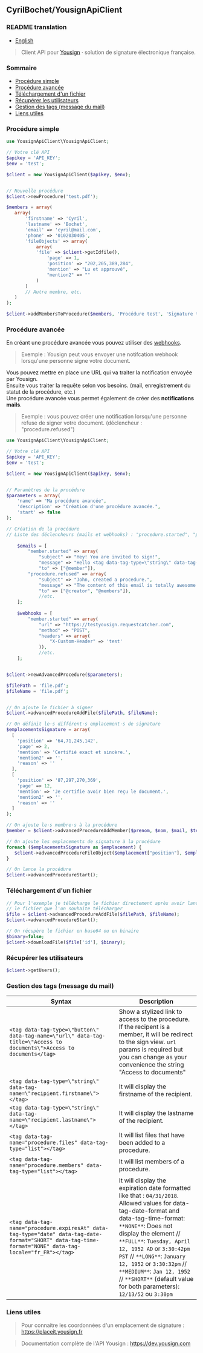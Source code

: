 ## CyrilBochet/YousignApiClient

### README translation
-   [English](README.en.md)

> Client API pour <a target="_blank" href="https://yousign.com/fr-fr"> Yousign</a> · solution de signature électronique française. 

### Sommaire

- [Procédure simple](#simple-procedure)
- [Procédure avancée](#advanced-procedure)
- [Téléchargement d'un fichier](#download-file)
- [Récupérer les utilisateurs](#users)
- [Gestion des tags (message du mail)](#tags-management)
- [Liens utiles](#useful-links)

<div id='simple-procedure'/></div>

### Procédure simple

 ```PHP
use YousignApiClient\YousignApiClient;

// Votre clé API
$apikey = 'API_KEY';
$env = 'test';

$client = new YousignApiClient($apikey, $env);


// Nouvelle procédure
$client->newProcedure('test.pdf');

$members = array(
    array(
        'firstname' => 'Cyril',
        'lastname' => 'Bochet',
        'email' => 'cyril@mail.com',
        'phone' => '0102030405',
        'fileObjects' => array(
            array(
            'file' => $client->getIdfile(),
                'page' => 1,
                'position' => "202,205,389,284",
                'mention' => "Lu et approuvé",
                "mention2" => ""
            )
        )
        // Autre membre, etc.
    )
);

$client->addMembersToProcedure($members, 'Procédure test', 'Signature test.');
```
<div id='advanced-procedure'/></div>

### Procédure avancée

En créant une procédure avancée vous pouvez utiliser des <a target="_blank" href="https://fr.wikipedia.org/wiki/Webhook"> webhooks</a>. <br>
> Exemple : Yousign peut vous envoyer une notifcation webhook lorsqu'une personne signe votre document.

Vous pouvez mettre en place une URL qui va traiter la notification envoyée par Yousign. <br>
Ensuite vous traiter la requête selon vos besoins. (mail, enregistrement du statut de la procédure, etc.) <br>
Une procédure avancée vous permet également de créer des <b>notifications mails</b>. <br>

>Exemple : vous pouvez créer une notification lorsqu'une personne refuse de signer votre document. (déclencheur : "procedure.refused")<br>

```PHP
use YousignApiClient\YousignApiClient;

// Votre clé API
$apikey = 'API_KEY';
$env = 'test';

$client = new YousignApiClient($apikey, $env);


// Paramètres de la procédure
$parameters = array(
    'name' => "Ma procédure avancée",
    'description' => "Création d'une procédure avancée.",
    'start' => false
);

// Création de la procédure
// Liste des déclencheurs (mails et webhooks) : "procedure.started", "procedure.finished", "procedure.refused", "member.started", "member.finished"
    
    $emails = [
        "member.started" => array(
            "subject" => "Hey! You are invited to sign!",
            "message" => "Hello <tag data-tag-type=\"string\" data-tag-name=\"recipient.firstname\"></tag> <tag data-tag-type=\"string\" data-tag-name=\"recipient.lastname\"></tag>, <br><br> You have ben invited to sign a document, please click on the following button to read it: <tag data-tag-type=\"button\" data-tag-name=\"url\" data-tag-title=\"Access to documents\">Access to documents</tag>",
            "to" => ["@member"]),
        "procedure.refused" => array(
            "subject" => "John, created a procedure.",
            "message" => "The content of this email is totally awesome.",
            "to" => ["@creator", "@members"]),
            //etc.
    ];
    
    $webhooks = [
        "member.started" => array(
            "url" => "https://testyousign.requestcatcher.com",
            "method" => "POST",
            "headers" => array(
                "X-Custom-Header" => 'test'
            )),
            //etc.
    ];


$client->newAdvancedProcedure($parameters);

$filePath = 'file.pdf';
$fileName = 'file.pdf';


// On ajoute le fichier à signer
$client->advancedProcedureAddFile($filePath, $fileName);

// On définit le·s différent·s emplacement·s de signature
$emplacementsSignature = array(
  [
    'position' => '64,71,245,142',
    'page' => 2,
    'mention' => 'Certifié exact et sincère.',
    'mention2' => '',
    'reason' => ''
  ],
  [
    'position' => '87,297,270,369',
    'page' => 12,
    'mention' => 'Je certifie avoir bien reçu le document.',
    'mention2' => '',
    'reason' => ''
  ]
);

// On ajoute le·s membre·s à la procédure
$member = $client->advancedProcedureAddMember($prenom, $nom, $mail, $tel, $type);

// On ajoute les emplacements de signature à la procédure
foreach ($emplacementsSignature as $emplacement) {
   $client->advancedProcedureFileObject($emplacement["position"], $emplacement["page"], $emplacement["mention"], $emplacement["mention2"], $emplacement["reason"]);
}

// On lance la procédure
$client->advancedProcedureStart();
```

<div id='download-file'/></div>

### Téléchargement d'un fichier

```PHP
// Pour l'exemple je télécharge le fichier directement après avoir lancé la procédure, mais en utilisant les webhooks vous pouvez le télécharger à n'importe quel moment.
// le fichier que l'on souhaite télécharger
$file = $client->advancedProcedureAddFile($filePath, $fileName);
$client->advancedProcedureStart();

// On récupère le fichier en base64 ou en binaire
$binary=false;
$client->downloadFile($file['id'], $binary);

```

<div id='users'/></div>

### Récupérer les utilisateurs

```PHP
$client->getUsers();
```
<div id='tags-management'/></div>

### Gestion des tags (message du mail)
<table>
   <thead>
      <tr>
         <th>Syntax</th>
         <th>Description</th>
      </tr>
   </thead>
   <tbody>
      <tr>
         <td><code>&lt;tag data-tag-type=\"button\" data-tag-name=\"url\" data-tag-title=\"Access to documents\"&gt;Access to documents&lt;/tag&gt;</code></td>
         <td>Show a stylized link to access to the procedure. If the recipent is a member, it will be redirect to the sign view. <code>url</code> params is required but you can change as your convenience the string "Access to documents"</td>
      </tr>
      <tr>
         <td><code>&lt;tag data-tag-type=\"string\" data-tag-name=\"recipient.firstname\"&gt;&lt;/tag&gt;</code></td>
         <td>It will display the firstname of the recipient.</td>
      </tr>
      <tr>
         <td><code>&lt;tag data-tag-type=\"string\" data-tag-name=\"recipient.lastname\"&gt;&lt;/tag&gt;</code></td>
         <td>It will display the lastname of the recipient.</td>
      </tr>
      <tr>
         <td><code>&lt;tag data-tag-name="procedure.files" data-tag-type="list"&gt;&lt;/tag&gt;</code></td>
         <td>It will list files that have been added to a procedure.</td>
      </tr>
      <tr>
         <td><code>&lt;tag data-tag-name="procedure.members" data-tag-type="list"&gt;&lt;/tag&gt;</code></td>
         <td>It will list members of a procedure.</td>
      </tr>
      <tr>
         <td><code>&lt;tag data-tag-name="procedure.expiresAt" data-tag-type="date" data-tag-date-format="SHORT" data-tag-time-format="NONE" data-tag-locale="fr_FR"&gt;&lt;/tag&gt;</code></td>
         <td>It will display the expiration date formatted like that : <code>04/31/2018</code>. Allowed values for data-tag-date-format and data-tag-time-format: <code>**NONE**</code>: Does not display the element // <code>**FULL**</code>: <code>Tuesday, April 12, 1952 AD</code> or <code>3:30:42pm PST</code> // <code>**LONG**</code>: <code>January 12, 1952</code> or <code>3:30:32pm</code> // <code>**MEDIUM**</code>: <code>Jan 12, 1952</code> // <code>**SHORT**</code> (default value for both parameters): <code>12/13/52</code> ou <code>3:30pm</code></td>
      </tr>
   </tbody>
</table>


<div id='useful-links'/></div>

### Liens utiles

> Pour connaitre les coordonnées d'un emplacement de signature : https://placeit.yousign.fr

> Documentation complète de l'API Yousign : https://dev.yousign.com

